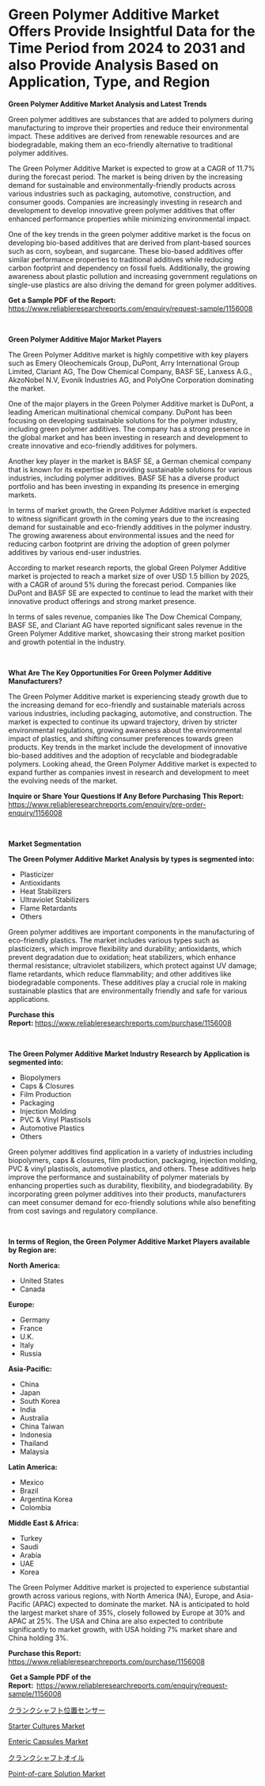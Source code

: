 <p><h1>Green Polymer Additive Market Offers Provide Insightful Data for the Time Period from 2024 to 2031 and also Provide Analysis Based on Application, Type, and Region</h1></p><p><strong>Green Polymer Additive Market Analysis and Latest Trends</strong></p>
<p><p>Green polymer additives are substances that are added to polymers during manufacturing to improve their properties and reduce their environmental impact. These additives are derived from renewable resources and are biodegradable, making them an eco-friendly alternative to traditional polymer additives.</p><p>The Green Polymer Additive Market is expected to grow at a CAGR of 11.7% during the forecast period. The market is being driven by the increasing demand for sustainable and environmentally-friendly products across various industries such as packaging, automotive, construction, and consumer goods. Companies are increasingly investing in research and development to develop innovative green polymer additives that offer enhanced performance properties while minimizing environmental impact.</p><p>One of the key trends in the green polymer additive market is the focus on developing bio-based additives that are derived from plant-based sources such as corn, soybean, and sugarcane. These bio-based additives offer similar performance properties to traditional additives while reducing carbon footprint and dependency on fossil fuels. Additionally, the growing awareness about plastic pollution and increasing government regulations on single-use plastics are also driving the demand for green polymer additives.</p></p>
<p><strong>Get a Sample PDF of the Report:&nbsp;</strong> <a href="https://www.reliableresearchreports.com/enquiry/request-sample/1156008">https://www.reliableresearchreports.com/enquiry/request-sample/1156008</a></p>
<p>&nbsp;</p>
<p><strong>Green Polymer Additive Major Market Players</strong></p>
<p><p>The Green Polymer Additive market is highly competitive with key players such as Emery Oleochemicals Group, DuPont, Arry International Group Limited, Clariant AG, The Dow Chemical Company, BASF SE, Lanxess A.G., AkzoNobel N.V, Evonik Industries AG, and PolyOne Corporation dominating the market.</p><p>One of the major players in the Green Polymer Additive market is DuPont, a leading American multinational chemical company. DuPont has been focusing on developing sustainable solutions for the polymer industry, including green polymer additives. The company has a strong presence in the global market and has been investing in research and development to create innovative and eco-friendly additives for polymers.</p><p>Another key player in the market is BASF SE, a German chemical company that is known for its expertise in providing sustainable solutions for various industries, including polymer additives. BASF SE has a diverse product portfolio and has been investing in expanding its presence in emerging markets.</p><p>In terms of market growth, the Green Polymer Additive market is expected to witness significant growth in the coming years due to the increasing demand for sustainable and eco-friendly additives in the polymer industry. The growing awareness about environmental issues and the need for reducing carbon footprint are driving the adoption of green polymer additives by various end-user industries.</p><p>According to market research reports, the global Green Polymer Additive market is projected to reach a market size of over USD 1.5 billion by 2025, with a CAGR of around 5% during the forecast period. Companies like DuPont and BASF SE are expected to continue to lead the market with their innovative product offerings and strong market presence.</p><p>In terms of sales revenue, companies like The Dow Chemical Company, BASF SE, and Clariant AG have reported significant sales revenue in the Green Polymer Additive market, showcasing their strong market position and growth potential in the industry.</p></p>
<p>&nbsp;</p>
<p><strong>What Are The Key Opportunities For Green Polymer Additive Manufacturers?</strong></p>
<p><p>The Green Polymer Additive market is experiencing steady growth due to the increasing demand for eco-friendly and sustainable materials across various industries, including packaging, automotive, and construction. The market is expected to continue its upward trajectory, driven by stricter environmental regulations, growing awareness about the environmental impact of plastics, and shifting consumer preferences towards green products. Key trends in the market include the development of innovative bio-based additives and the adoption of recyclable and biodegradable polymers. Looking ahead, the Green Polymer Additive market is expected to expand further as companies invest in research and development to meet the evolving needs of the market.</p></p>
<p><strong>Inquire or Share Your Questions If Any Before Purchasing This Report:</strong> <a href="https://www.reliableresearchreports.com/enquiry/pre-order-enquiry/1156008">https://www.reliableresearchreports.com/enquiry/pre-order-enquiry/1156008</a></p>
<p>&nbsp;</p>
<p><strong>Market Segmentation</strong></p>
<p><strong>The Green Polymer Additive Market Analysis by types is segmented into:</strong></p>
<p><ul><li>Plasticizer</li><li>Antioxidants</li><li>Heat Stabilizers</li><li>Ultraviolet Stabilizers</li><li>Flame Retardants</li><li>Others</li></ul></p>
<p><p>Green polymer additives are important components in the manufacturing of eco-friendly plastics. The market includes various types such as plasticizers, which improve flexibility and durability; antioxidants, which prevent degradation due to oxidation; heat stabilizers, which enhance thermal resistance; ultraviolet stabilizers, which protect against UV damage; flame retardants, which reduce flammability; and other additives like biodegradable components. These additives play a crucial role in making sustainable plastics that are environmentally friendly and safe for various applications.</p></p>
<p><strong>Purchase this Report:&nbsp;</strong><a href="https://www.reliableresearchreports.com/purchase/1156008">https://www.reliableresearchreports.com/purchase/1156008</a></p>
<p>&nbsp;</p>
<p><strong>The Green Polymer Additive Market Industry Research by Application is segmented into:</strong></p>
<p><ul><li>Biopolymers</li><li>Caps & Closures</li><li>Film Production</li><li>Packaging</li><li>Injection Molding</li><li>PVC & Vinyl Plastisols</li><li>Automotive Plastics</li><li>Others</li></ul></p>
<p><p>Green polymer additives find application in a variety of industries including biopolymers, caps & closures, film production, packaging, injection molding, PVC & vinyl plastisols, automotive plastics, and others. These additives help improve the performance and sustainability of polymer materials by enhancing properties such as durability, flexibility, and biodegradability. By incorporating green polymer additives into their products, manufacturers can meet consumer demand for eco-friendly solutions while also benefiting from cost savings and regulatory compliance.</p></p>
<p>&nbsp;</p>
<p><strong>In terms of Region, the Green Polymer Additive Market Players available by Region are:</strong></p>
<p>
    <p> <strong> North America: </strong>
        <ul>
            <li>United States</li>
            <li>Canada</li>
        </ul>
        </p> 
    <p> <strong> Europe: </strong>
        <ul>
            <li>Germany</li>
            <li>France</li>
            <li>U.K.</li>
            <li>Italy</li>
            <li>Russia</li>
        </ul>
        </p> 
    <p> <strong> Asia-Pacific: </strong>
        <ul>
            <li>China</li>
            <li>Japan</li>
            <li>South Korea</li>
            <li>India</li>
            <li>Australia</li>
            <li>China Taiwan</li>
            <li>Indonesia</li>
            <li>Thailand</li>
            <li>Malaysia</li>
        </ul>
        </p> 
    <p> <strong> Latin America: </strong>
        <ul>
            <li>Mexico</li>
            <li>Brazil</li>
            <li>Argentina Korea</li>
            <li>Colombia</li>
        </ul>
        </p> 
    <p> <strong> Middle East & Africa: </strong>
        <ul>
            <li>Turkey</li>
            <li>Saudi</li>
            <li>Arabia</li>
            <li>UAE</li>
            <li>Korea</li>
        </ul>
    </p>
    </p>
<p><p>The Green Polymer Additive market is projected to experience substantial growth across various regions, with North America (NA), Europe, and Asia-Pacific (APAC) expected to dominate the market. NA is anticipated to hold the largest market share of 35%, closely followed by Europe at 30% and APAC at 25%. The USA and China are also expected to contribute significantly to market growth, with USA holding 7% market share and China holding 3%.</p></p>
<p><strong>Purchase this Report: </strong><a href="https://www.reliableresearchreports.com/purchase/1156008">https://www.reliableresearchreports.com/purchase/1156008</a></p>
<p>&nbsp;<strong>Get a Sample PDF of the Report:&nbsp;&nbsp;</strong><a href="https://www.reliableresearchreports.com/enquiry/request-sample/1156008">https://www.reliableresearchreports.com/enquiry/request-sample/1156008</a></p>
<p><strong></strong></p>
<p><p><a href="https://github.com/oafhukehf4709715/Market-Research-Report-List-1/blob/main/6895944192323.md">クランクシャフト位置センサー</a></p><p><a href="https://github.com/jj19131/Market-Research-Report-List-1/blob/main/starter-cultures-market.md">Starter Cultures Market</a></p><p><a href="https://issuu.com/reportprime-2/docs/enteric-capsules-market-size-2030.pptx">Enteric Capsules Market</a></p><p><a href="https://github.com/dzy793153605/Market-Research-Report-List-1/blob/main/8090699192324.md">クランクシャフトオイル</a></p><p><a href="https://issuu.com/reportprime-2/docs/point-of-care-solution-market-size-2030.pptx">Point-of-care Solution Market</a></p></p>